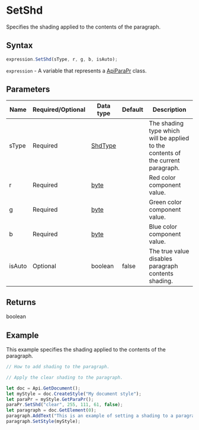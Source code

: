 # SetShd

Specifies the shading applied to the contents of the paragraph.

## Syntax

```javascript
expression.SetShd(sType, r, g, b, isAuto);
```

`expression` - A variable that represents a [ApiParaPr](../ApiParaPr.md) class.

## Parameters

| **Name** | **Required/Optional** | **Data type** | **Default** | **Description** |
| ------------- | ------------- | ------------- | ------------- | ------------- |
| sType | Required | [ShdType](../../Enumeration/ShdType.md) |  | The shading type which will be applied to the contents of the current paragraph. |
| r | Required | [byte](../../Enumeration/byte.md) |  | Red color component value. |
| g | Required | [byte](../../Enumeration/byte.md) |  | Green color component value. |
| b | Required | [byte](../../Enumeration/byte.md) |  | Blue color component value. |
| isAuto | Optional | boolean | false | The true value disables paragraph contents shading. |

## Returns

boolean

## Example

This example specifies the shading applied to the contents of the paragraph.

```javascript editor-docx
// How to add shading to the paragraph.

// Apply the clear shading to the paragraph.

let doc = Api.GetDocument();
let myStyle = doc.CreateStyle("My document style");
let paraPr = myStyle.GetParaPr();
paraPr.SetShd("clear", 255, 111, 61, false);
let paragraph = doc.GetElement(0);
paragraph.AddText("This is an example of setting a shading to a paragraph.");
paragraph.SetStyle(myStyle);
```
